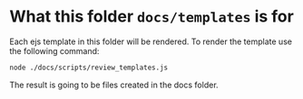 # What this folder `docs/templates` is for

Each ejs template in this folder will be rendered. To render the template use the following command:

```sh
node ./docs/scripts/review_templates.js
```

The result is going to be files created in the docs folder.
